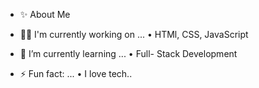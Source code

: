 - ✨ About Me

- 👩‍💻 I'm currently working on ...
  • HTMl, CSS, JavaScript
  
- 🌱 I’m currently learning ...
  • Full- Stack Development
  
- ⚡ Fun fact: ...
 • I love tech..
<!---
coanushkaa/coanushkaa is a ✨ special ✨ repository because its `README.md` (this file) appears on your GitHub profile.
You can click the Preview link to take a look at your changes.
--->
